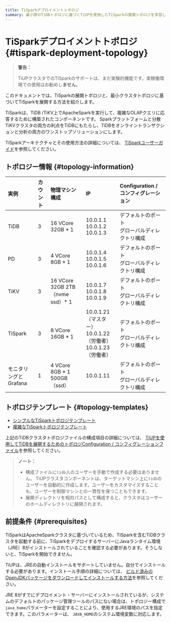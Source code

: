 ```yaml
---
title: TiSparkデプロイメントトポロジ
summary: 最小限のTiDBトポロジに基づくTiUPを使用したTiSparkの展開トポロジを学習します。
---
```


# TiSparkデプロイメントトポロジ {#tispark-deployment-topology}

> **警告：**
>
> TiUPクラスタでのTiSparkのサポートは、まだ実験的機能です。実稼働環境での使用はお勧めし**ません**。

このドキュメントでは、TiSparkの展開トポロジと、最小クラスタトポロジに基づいてTiSparkを展開する方法を紹介します。

TiSparkは、TiDB /TiKV上でApacheSparkを実行して、複雑なOLAPクエリに応答するために構築されたコンポーネントです。 Sparkプラットフォームと分散TiKVクラスタの両方の利点をTiDBにもたらし、TiDBをオンライントランザクションと分析の両方のワンストップソリューションにします。

TiSparkアーキテクチャとその使用方法の詳細については、 [TiSparkユーザーガイド](/tispark-overview.md)を参照してください。

## トポロジー情報 {#topology-information}

| 実例             | カウント | 物理マシン構成                        | IP                                                      | Configuration / コンフィグレーション  |
| :------------- | :--- | :----------------------------- | :------------------------------------------------------ | :-------------------------- |
| TiDB           | 3    | 16 VCore 32GB * 1              | 10.0.1.1<br/> 10.0.1.2<br/> 10.0.1.3                    | デフォルトのポート<br/>グローバルディレクトリ構成 |
| PD             | 3    | 4 VCore 8GB * 1                | 10.0.1.4<br/> 10.0.1.5<br/> 10.0.1.6                    | デフォルトのポート<br/>グローバルディレクトリ構成 |
| TiKV           | 3    | 16 VCore 32GB 2TB（nvme ssd）* 1 | 10.0.1.7<br/> 10.0.1.8<br/> 10.0.1.9                    | デフォルトのポート<br/>グローバルディレクトリ構成 |
| TiSpark        | 3    | 8 VCore 16GB * 1               | 10.0.1.21（マスター）<br/> 10.0.1.22（労働者）<br/> 10.0.1.23（労働者） | デフォルトのポート<br/>グローバルディレクトリ構成 |
| モニタリングとGrafana | 1    | 4 VCore 8GB * 1 500GB（ssd）     | 10.0.1.11                                               | デフォルトのポート<br/>グローバルディレクトリ構成 |

## トポロジテンプレート {#topology-templates}

-   [シンプルなTiSparkトポロジテンプレート](https://github.com/pingcap/docs/blob/master/config-templates/simple-tispark.yaml)
-   [複雑なTiSparkトポロジテンプレート](https://github.com/pingcap/docs/blob/master/config-templates/complex-tispark.yaml)

上記のTiDBクラスタトポロジファイルの構成項目の詳細については、 [TiUPを使用してTiDBを展開するためのトポロジConfiguration / コンフィグレーションファイル](/tiup/tiup-cluster-topology-reference.md)を参照してください。

> **ノート：**
>
> -   構成ファイルに`tidb`人のユーザーを手動で作成する必要はありません。 TiUPクラスタコンポーネントは、ターゲットマシン上に`tidb`のユーザーを自動的に作成します。ユーザーをカスタマイズすることも、ユーザーを制御マシンとの一貫性を保つこともできます。
> -   展開ディレクトリを相対パスとして構成すると、クラスタはユーザーのホームディレクトリに展開されます。

## 前提条件 {#prerequisites}

TiSparkはApacheSparkクラスタに基づいているため、TiSparkを含むTiDBクラスタを起動する前に、TiSparkをデプロイするサーバーにJavaランタイム環境（JRE）8がインストールされていることを確認する必要があります。そうしないと、TiSparkを開始できません。

TiUPは、JREの自動インストールをサポートしていません。自分でインストールする必要があります。インストール手順の詳細については、 [ビルド済みのOpenJDKパッケージをダウンロードしてインストールする方法](https://openjdk.java.net/install/)を参照してください。

JRE 8がすでにデプロイメント・サーバーにインストールされているが、システムのデフォルトのパッケージ管理ツールのパスにない場合は、トポロジー構成で`java_home`パラメーターを設定することにより、使用するJRE環境のパスを指定できます。このパラメーターは、 `JAVA_HOME`のシステム環境変数に対応します。
